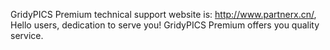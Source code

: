 GridyPICS Premium technical support website is: http://www.partnerx.cn/, Hello users, dedication to serve you! GridyPICS Premium offers you quality service.
